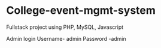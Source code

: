 # College-event-mgmt-system
Fullstack project using PHP, MySQL, Javascript

Admin login 
Username- admin
Password -admin
